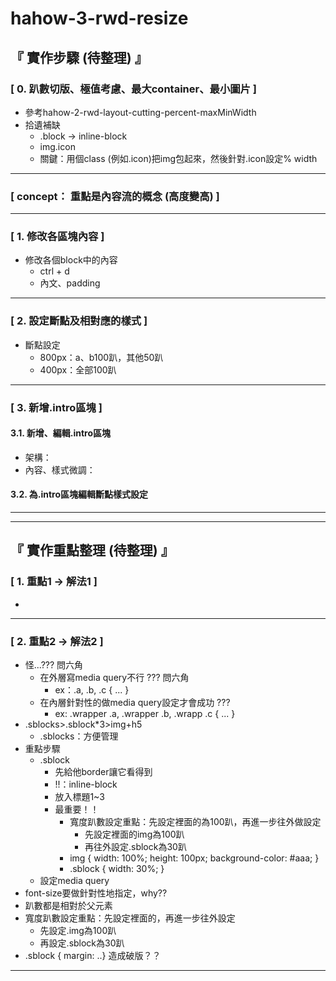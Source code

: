 # hahow-3-rwd-resize

## 『 實作步驟 (待整理) 』
### [ 0. 趴數切版、極值考慮、最大container、最小圖片 ] 
- 參考hahow-2-rwd-layout-cutting-percent-maxMinWidth
- 拾遺補缺
    - .block -> inline-block
    - img.icon
    - 關鍵：用個class (例如.icon)把img包起來，然後針對.icon設定% width

<hr>

### [ concept： 重點是內容流的概念 (高度變高) ]

<hr>

### [ 1. 修改各區塊內容 ]
- 修改各個block中的內容
     - ctrl + d
     - 內文、padding

<hr>

### [ 2. 設定斷點及相對應的樣式 ]
- 斷點設定
    - 800px：a、b100趴，其他50趴
    - 400px：全部100趴

<hr>

### [ 3. 新增.intro區塊 ]
#### 3.1. 新增、編輯.intro區塊
- 架構：
- 內容、樣式微調：
#### 3.2. 為.intro區塊編輯斷點樣式設定

<hr>
<hr>

## 『 實作重點整理 (待整理) 』
### [ 1. 重點1 -> 解法1 ]
- 

<hr>

### [ 2. 重點2 -> 解法2 ]
- 怪...??? 問六角
    - 在外層寫media query不行 ??? 問六角
        - ex：.a, .b, .c { ... }
    - 在內層針對性的做media query設定才會成功 ???
        - ex: .wrapper .a, .wrapper .b, .wrapp .c { ... }
- .sblocks>.sblock*3>img+h5
    - .sblocks：方便管理
- 重點步驟
    - .sblock
        - 先給他border讓它看得到
        - !!：inline-block
        - 放入標題1~3
        - 最重要！！
            - 寬度趴數設定重點：先設定裡面的為100趴，再進一步往外做設定
                - 先設定裡面的img為100趴
                - 再往外設定.sblock為30趴
            - img { width: 100%; height: 100px; background-color: #aaa; }
            - .sblock { width: 30%; }  
    - 設定media query
- font-size要做針對性地指定，why??
- 趴數都是相對於父元素
- 寬度趴數設定重點：先設定裡面的，再進一步往外設定
    - 先設定.img為100趴
    - 再設定.sblock為30趴
- .sblock { margin: ..} 造成破版？？
<hr>

